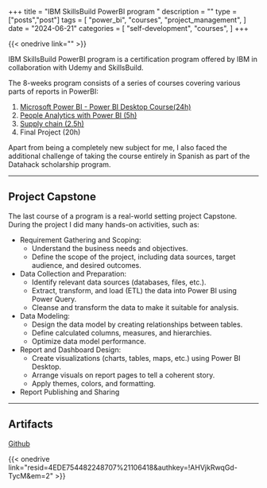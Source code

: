 +++
title = "IBM SkillsBuild PowerBI program "
description = ""
type = ["posts","post"]
tags = [
    "power_bi",
    "courses",
    "project_management",
]
date = "2024-06-21"
categories = [
    "self-development",
    "courses",
]
+++

{{< onedrive link="" >}}

IBM SkillsBuild PowerBI program is a certification program offered by IBM in collaboration with Udemy and SkillsBuild. 

The 8-weeks program consists of a series of courses covering various parts of reports in PowerBI: 
1. [Microsoft Power BI - Power BI Desktop Course(24h)](https://udemy.com/course/curso-microsoft-power-bi)
2. [People Analytics with Power BI (5h)](https://udemy.com/course/hr-analytics-con-power-bi-desde-0)
3. [Supply chain (2.5h)](https://udemy.com/course/power-bi-gestion-de-supply-chain-con-business-intelligence)
4. Final Project (20h)


Apart from being a completely new subject for me,  I also faced the additional challenge of taking the course entirely in Spanish as part of the Datahack scholarship program. 

------------------------
## Project Capstone
The last course of a program is a real-world setting project Capstone.
During the project I did many hands-on activities, such as:

* Requirement Gathering and Scoping:
	* Understand the business needs and objectives.
	* Define the scope of the project, including data sources, target audience, and desired outcomes.
* Data Collection and Preparation:
	* Identify relevant data sources (databases, files, etc.).
	* Extract, transform, and load (ETL) the data into Power BI using Power Query.
	* Cleanse and transform the data to make it suitable for analysis.
* Data Modeling:
	* Design the data model by creating relationships between tables.
	* Define calculated columns, measures, and hierarchies.
	* Optimize data model performance.
* Report and Dashboard Design:
	* Create visualizations (charts, tables, maps, etc.) using Power BI Desktop.
	* Arrange visuals on report pages to tell a coherent story.
	* Apply themes, colors, and formatting.
* Report Publishing and Sharing

------------------------
## Artifacts
[Github](https://github.com/lublyanka/PowerBICourseIBM/tree/main)

{{< onedrive link="resid=4EDE754482248707%21106418&authkey=!AHVjkRwqGd-TycM&em=2" >}}